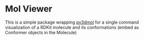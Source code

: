 # Mol Viewer

This is a simple package wrapping [py3dmol](https://github.com/avirshup/py3dmol) for a single command visualization of a RDKit molecule and its conformations (embed as Conformer objects in the Molecule)
